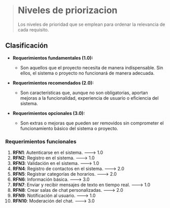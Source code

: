 


> # Niveles de priorizacion
> Los niveles de prioridad que se emplean para ordenar la relevancia de cada requisito.
## Clasificación
-   **Requerimientos fundamentales (1.0):**
    
    -   Son aquellos que el proyecto necesita de manera indispensable. Sin ellos, el sistema o proyecto no funcionará de manera adecuada.
-   **Requerimientos recomendados (2.0):**
    
    -   Son características que, aunque no son obligatorias, aportan mejoras a la funcionalidad, experiencia de usuario o eficiencia del sistema.
-   **Requerimientos opcionales (3.0):**
    
    -   Son extras o mejoras que pueden ser removidos sin comprometer el funcionamiento básico del sistema o proyecto.

### Requerimientos funcionales

1.  **RFN1**: Autenticarse en el sistema. ---> 1.0
2.  **RFN2**: Registro en el sistema. ---> 1.0
3.  **RFN3**: Validación en el sistema. ---> 1.0
4.  **RFN4**: Registro de contactos en el sistema. ---> 2.0
5.  **RFN5**: Registrar categorías de horarios. ---> 2.0
6.  **RFN6**: Información básica. ---> 3.0
7.  **RFN7**: Enviar y recibir mensajes de texto en tiempo real. ---> 1.0
8.  **RFN8**: Crear salas de chat personalizadas. ---> 2.0
9.  **RFN9**: Notificación al usuario. ---> 1.0
10.  **RFN10**: Moderación del chat. ---> 3.0
